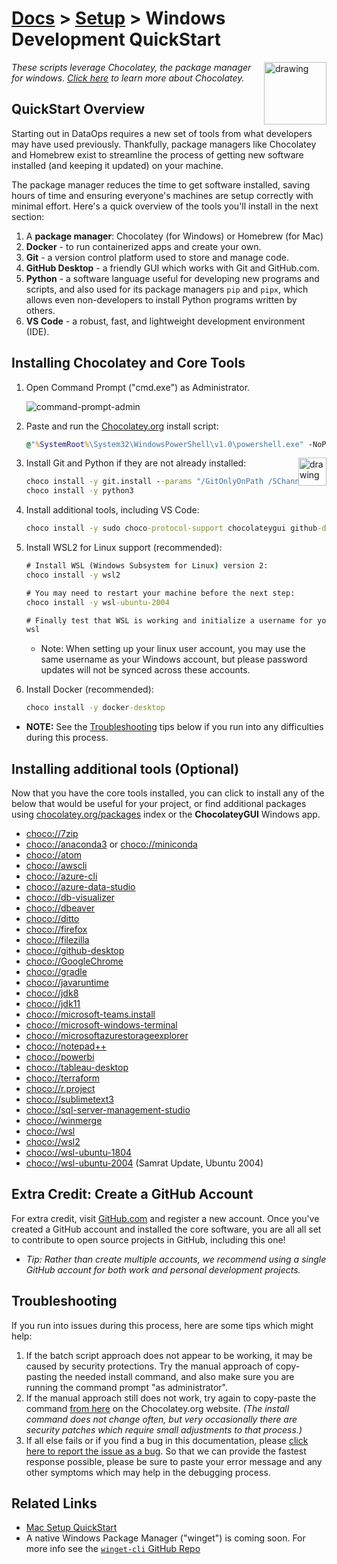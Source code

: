 # [Docs](../README.md) > [Setup](../setup/index.html) > Windows Development QuickStart

<!-- markdownlint-disable MD033 - no-inline-html -->

<a href="chocolatey.org"><img src="https://chocolatey.org/content/images/logo_square.svg" alt="drawing" width="100" style="float: right"/></a>

<!-- markdownlint-capture -->
<!-- markdownlint-disable -->
<!-- markdownlint-restore -->

_These scripts leverage Chocolatey, the package manager for windows. [Click here](https://chocolatey.org/why-chocolatey) to learn more about Chocolatey._

## QuickStart Overview

Starting out in DataOps requires a new set of tools from what developers may have used previously. Thankfully, package managers like Chocolatey and Homebrew exist to streamline the process of getting new software installed (and keeping it updated) on your machine.

The package manager reduces the time to get software installed, saving hours of time and ensuring everyone's machines are setup correctly with minimal effort. Here's a quick overview of the tools you'll install in the next section:

1. A **package manager**: Chocolatey (for Windows) or Homebrew (for Mac)
2. **Docker** - to run containerized apps and create your own.
3. **Git** - a version control platform used to store and manage code.
4. **GitHub Desktop** - a friendly GUI which works with Git and GitHub.com.
5. **Python** - a software language useful for developing new programs and scripts, and also used for its package managers `pip` and `pipx`, which allows even non-developers to install Python programs written by others.
6. **VS Code** - a robust, fast, and lightweight development environment (IDE).

## Installing Chocolatey and Core Tools

1. Open Command Prompt ("cmd.exe") as Administrator.

    ![command-prompt-admin](./resources/command-prompt-admin.gif)

2. Paste and run the [Chocolatey.org](https://chocolatey.org/docs/installation#install-with-cmdexe) install script:

    ```cmd
    @"%SystemRoot%\System32\WindowsPowerShell\v1.0\powershell.exe" -NoProfile -InputFormat None -ExecutionPolicy Bypass -Command " [System.Net.ServicePointManager]::SecurityProtocol = 3072; iex ((New-Object System.Net.WebClient).DownloadString('https://chocolatey.org/install.ps1'))" && SET "PATH=%PATH%;%ALLUSERSPROFILE%\chocolatey\bin"
    ```

    <a href="https://git-scm.com/"><img src="https://git-scm.com/images/logo@2x.png" alt="drawing" width="45" style="float: right"/></a>

3. Install Git and Python if they are not already installed:

    ```cmd
    choco install -y git.install --params "/GitOnlyOnPath /SChannel /NoAutoCrlf /WindowsTerminal"
    choco install -y python3
    ```

4. Install additional tools, including VS Code:

    ```cmd
    choco install -y sudo choco-protocol-support chocolateygui github-desktop vscode
    ```

5. Install WSL2 for Linux support (recommended):

    ```cmd
    # Install WSL (Windows Subsystem for Linux) version 2:
    choco install -y wsl2

    # You may need to restart your machine before the next step:
    choco install -y wsl-ubuntu-2004

    # Finally test that WSL is working and initialize a username for your linux environment:
    wsl
    ```

   - Note: When setting up your linux user account, you may use the same username as your Windows account, but please password updates will not be synced across these accounts.

6. Install Docker (recommended):

    ```cmd
    choco install -y docker-desktop
    ```

- **NOTE:** See the [Troubleshooting](#troubleshooting) tips below if you run into any difficulties during this process.

## Installing additional tools (Optional)

Now that you have the core tools installed, you can click to install any of the below that would be useful for your project, or find additional packages using [chocolatey.org/packages](https://chocolatey.org/packages) index or the **ChocolateyGUI** Windows app.

- [choco://7zip](choco://7zip)
- [choco://anaconda3](choco://anaconda3) or [choco://miniconda](choco://miniconda)
- [choco://atom](choco://atom)
- [choco://awscli](choco://awscli)
- [choco://azure-cli](choco://azure-cli)
- [choco://azure-data-studio](choco://azure-data-studio)
- [choco://db-visualizer](choco://db-visualizer)
- [choco://dbeaver](choco://dbeaver)
- [choco://ditto](choco://ditto)
- [choco://firefox](choco://firefox)
- [choco://filezilla](choco://filezilla)
- [choco://github-desktop](choco://github-desktop)
- [choco://GoogleChrome](choco://GoogleChrome)
- [choco://gradle](choco://gradle)
- [choco://javaruntime](choco://javaruntime)
- [choco://jdk8](choco://jdk8)
- [choco://jdk11](choco://jdk11)
- [choco://microsoft-teams.install](choco://microsoft-teams.install)
- [choco://microsoft-windows-terminal](choco://microsoft-windows-terminal)
- [choco://microsoftazurestorageexplorer](choco://microsoftazurestorageexplorer)
- [choco://notepad++](choco://notepadplusplus)
- [choco://powerbi](choco://powerbi)
- [choco://tableau-desktop](choco://tableau-desktop)
- [choco://terraform](choco://terraform)
- [choco://r.project](choco://r.project)
- [choco://sublimetext3](choco://sublimetext3)
- [choco://sql-server-management-studio](choco://sql-server-management-studio)
- [choco://winmerge](choco://winmerge)
- [choco://wsl](choco://wsl)
- [choco://wsl2](choco://wsl2)
- [choco://wsl-ubuntu-1804](choco://wsl-ubuntu-1804)
- [choco://wsl-ubuntu-2004](choco://wsl-ubuntu-2004) (Samrat Update, Ubuntu 2004)

## Extra Credit: Create a GitHub Account

For extra credit, visit [GitHub.com](https://github.com/) and register a new account. Once you've created a GitHub account and installed the core software, you are all all set to contribute to open source projects in GitHub, including this one!

- _Tip: Rather than create multiple accounts, we recommend using a single GitHub account for both work and personal development projects._

## Troubleshooting

If you run into issues during this process, here are some tips which might help:

1. If the batch script approach does not appear to be working, it may be caused by security protections. Try the manual approach of copy-pasting the needed install command, and also make sure you are running the command prompt "as administrator".
2. If the manual approach still does not work, try again to copy-paste the command [from here](https://chocolatey.org/docs/installation#install-with-cmdexe) on the Chocolatey.org website. _(The install command does not change often, but very occasionally there are security patches which require small adjustments to that process.)_
3. If all else fails or if you find a bug in this documentation, please [click here to report the issue as a bug](https://github.com/slalom-ggp/dataops-docs/issues/new). So that we can provide the fastest response possible, please be sure to paste your error message and any other symptoms which may help in the debugging process.

## Related Links

- [Mac Setup QuickStart](mac.md)
- A native Windows Package Manager ("winget") is coming soon. For more info see the [`winget-cli` GitHub Repo](https://github.com/microsoft/winget-cli)
